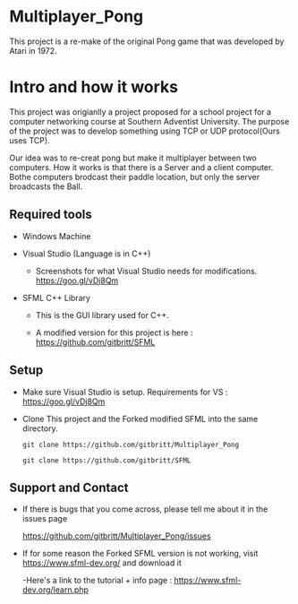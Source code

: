 # Multiplayer_Pong
This project is a re-make of the original Pong game that was developed by Atari in 1972.

# Intro and how it works
This project was origianlly a project proposed for a school project for a computer networking course at Southern Adventist University.
The purpose of the project was to develop something using TCP or UDP protocol(Ours uses TCP).


Our idea was to re-creat pong but make it multiplayer between two computers.
How it works is that there is a Server and a client computer. Bothe computers brodcast their paddle location,
but only the server broadcasts the Ball.



Required tools
--------------
-	Windows Machine
-	Visual Studio (Language is in C++)

	-	Screenshots for what Visual Studio needs for modifications. https://goo.gl/vDj8Qm
-	SFML C++ Library
	
	-	This is the GUI library used for C++.
	
	-	A modified version for this project is here : https://github.com/gitbritt/SFML

Setup
-----
-	Make sure Visual Studio is setup. Requirements for VS : https://goo.gl/vDj8Qm

-	Clone This project and the Forked modified SFML into the same directory. 
	
		git clone https://github.com/gitbritt/Multiplayer_Pong

		git clone https://github.com/gitbritt/SFML
	
	
Support and Contact
-------
-	If there is bugs that you come across, please tell me about it in the issues page

	https://github.com/gitbritt/Multiplayer_Pong/issues
	
-	If for some reason the Forked SFML version is not working, visit https://www.sfml-dev.org/ and download it
	
	-Here's a link to the tutorial + info page : https://www.sfml-dev.org/learn.php
	
